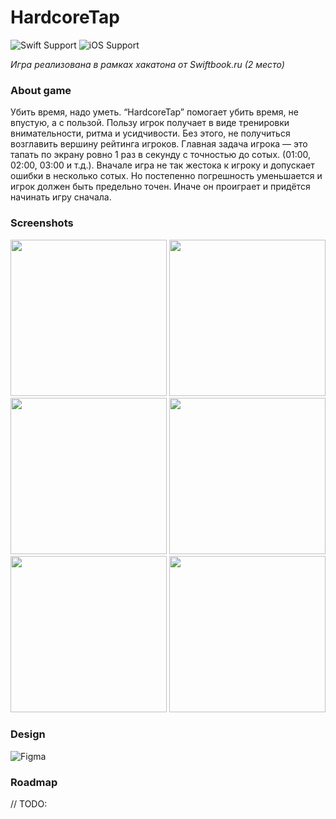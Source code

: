 # HardcoreTap
![Swift Support](https://img.shields.io/badge/Swift-5.1-orange.svg)
![iOS Support](https://img.shields.io/badge/iOS-13.0%2B-yellow.svg)

_Игра реализована в рамках хакатона от Swiftbook.ru (2 место)_

### About game
Убить время, надо уметь. “HardcoreTap” помогает убить время, не впустую, а с пользой. Пользу игрок получает в виде тренировки внимательности, ритма и усидчивости. Без этого, не получиться возглавить вершину рейтинга игроков. Главная задача игрока — это тапать по экрану ровно 1 раз в секунду с точностью до сотых. (01:00, 02:00, 03:00 и т.д.). Вначале игра не так жестока к игроку и допускает ошибки в несколько сотых. Но постепенно погрешность уменьшается и игрок должен быть предельно точен. Иначе он проиграет и придётся начинать игру сначала.

### Screenshots
<img src="https://raw.githubusercontent.com/bystritskiy/HardcoreTap/master/Media/01.png" width="250"> <img src="https://raw.githubusercontent.com/bystritskiy/HardcoreTap/master/Media/02.png" width="250"> <img src="https://raw.githubusercontent.com/bystritskiy/HardcoreTap/master/Media/03.png" width="250"> <img src="https://raw.githubusercontent.com/bystritskiy/HardcoreTap/master/Media/04.png" width="250"> <img src="https://raw.githubusercontent.com/bystritskiy/HardcoreTap/master/Media/05.png" width="250"> <img src="https://raw.githubusercontent.com/bystritskiy/HardcoreTap/master/Media/06.png" width="250">

### Design
![Figma](https://www.figma.com/file/XUAIE93APxkboRRfqLdNMlqJ/HardcoreTap?node-id=7%3A315)

### Roadmap
// TODO: 
